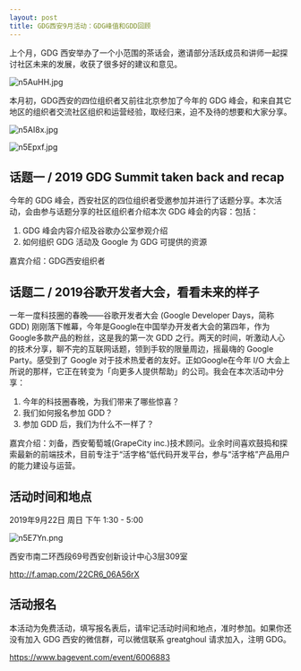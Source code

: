 ```yaml
---
layout: post
title: GDG西安9月活动：GDG峰值和GDD回顾
---
```


上个月，GDG 西安举办了一个小范围的茶话会，邀请部分活跃成员和讲师一起探讨社区未来的发展，收获了很多好的建议和意见。

![n5AuHH.jpg](https://s2.ax1x.com/2019/09/17/n5AuHH.jpg)

本月初，GDG西安的四位组织者又前往北京参加了今年的 GDG 峰会，和来自其它地区的组织者交流社区组织和运营经验，取经归来，迫不及待的想要和大家分享。

![n5AI8x.jpg](https://s2.ax1x.com/2019/09/17/n5AI8x.jpg)

![n5Epxf.jpg](https://s2.ax1x.com/2019/09/17/n5Epxf.jpg)

## 话题一 / 2019 GDG Summit taken back and recap

今年的 GDG 峰会，西安社区的四位组织者受邀参加并进行了话题分享。本次活动，会由参与话题分享的社区组织者介绍本次 GDG 峰会的内容：包括：

1. GDG 峰会内容介绍及谷歌办公室参观介绍
2. 如何组织 GDG 活动及 Google 为 GDG 可提供的资源

嘉宾介绍：GDG西安组织者

## 话题二 /  2019谷歌开发者大会，看看未来的样子

 一年一度科技圈的春晚——谷歌开发者大会 (Google Developer Days，简称 GDD) 刚刚落下帷幕，今年是Google在中国举办开发者大会的第四年，作为Google多款产品的粉丝，这是我的第一次 GDD 之行。两天的时间，听激动人心的技术分享，聊不完的互联网话题，领到手软的限量周边，摇最嗨的 Google Party。感受到了 Google 对于技术热爱者的友好。正如Google在今年 I/O 大会上所说的那样，它正在转变为「向更多人提供帮助」的公司。我会在本次活动中分享：

1. 今年的科技圈春晚，为我们带来了哪些惊喜？
2. 我们如何报名参加 GDD？
3. 参加 GDD 后，我们为什么不一样了？

嘉宾介绍：刘备，西安葡萄城(GrapeCity inc.)技术顾问。业余时间喜欢鼓捣和探索最新的前端技术，目前专注于“活字格”低代码开发平台，参与“活字格”产品用户的能力建设与运营。

## 活动时间和地点

2019年9月22日 周日 下午 1:30 - 5:00

![n5E7Yn.png](https://s2.ax1x.com/2019/09/17/n5E7Yn.png)

西安市南二环西段69号西安创新设计中心3层309室

<http://f.amap.com/22CR6_06A56rX>

## 活动报名

本活动为免费活动，填写报名表后，请牢记活动时间和地点，准时参加。如果你还没有加入 GDG 西安的微信群，可以微信联系 greatghoul 请求加入，注明 GDG。

<https://www.bagevent.com/event/6006883>

